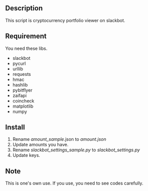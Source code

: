 ## Description
This script is cryptocurrency portfolio viewer on slackbot.

## Requirement
You need these libs.
* slackbot
* pycurl
* urllib
* requests
* hmac
* hashlib
* pybitflyer
* zaifapi
* coincheck
* matplotlib
* numpy

## Install
1. Rename _amount_sample_.json to _amount.json_
2. Update amounts you have.
3. Rename _slackbot_settings_sample.py_ to _slackbot_settings.py_
4. Update keys.

## Note
This is one's own use.
If you use, you need to see codes carefully.
